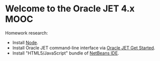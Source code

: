 # Welcome to the Oracle JET 4.x MOOC

Homework research:

   * Install [Node](https://nodejs.org/en/).
   * Install Oracle JET command-line interface via [Oracle JET Get Started](http://www.oracle.com/webfolder/technetwork/jet/globalGetStarted.html).
   * Install "HTML5/JavaScript" bundle of [NetBeans IDE](http://netbeans.org/downloads/).